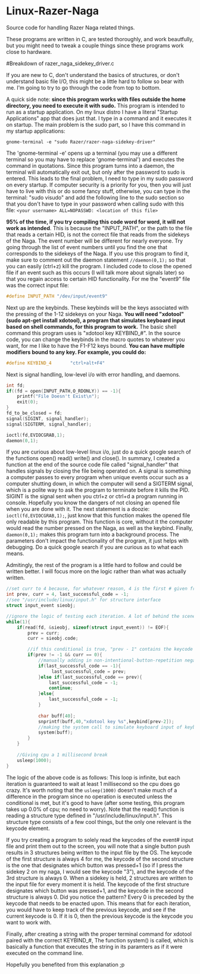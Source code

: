 # Linux-Razer-Naga
Source code for handling Razer Naga related things. 

These programs are written in C, are tested thoroughly, and work beautfully, but you might need to tweak a couple things since these programs work close to hardware.



#Breakdown of razer_naga_sidekey_driver.c 

If you are new to C, don't understand the basics of structures, or don't understand basic file I/O, this might be a little hard to follow so bear with me. I'm going to try to go through the code from top to bottom.

A quick side note: **since this program works with files outside the home directory, you need to execute it with sudo.** This program is intended to run as a startup application. On my linux distro I have a literal "Startup Applications" app that does just that. I type in a command and it executes it on startup. The main problem is the sudo part, so I have this command in my startup applications: 
```
gnome-terminal -e "sudo Razer/razer-naga-sidekey-driver"
```
The 'gnome-terminal -e' opens up a terminal (you may use a different terminal so you may have to replace 'gnome-terminal') and executes the command in quotations. Since this program turns into a daemon, the terminal will automatically exit out, but only after the password to sudo is entered. This leads to the final problem, I need to type in my sudo password on every startup. If computer security is a priority for you, then you will just have to live with this or do some fancy stuff, otherwise, you can type in the terminal: "sudo visudo" and add the following line to the sudo section so that you don't have to type in your password when calling sudo with this file: ``` <your username> ALL=NOPASSWD: <location of this file> ```

**95% of the time, if you try compiling this code word for word, it will not work as intended**. This is because the "INPUT_PATH", or the path to the file that reads a certain HID, is not the correct file that reads from the sidekeys of the Naga. The event number will be different for nearly everyone. Try going through the list of event numbers until you find the one that corresponds to the sidekeys of the Naga. If you use this program to find it, make sure to comment out the daemon statement ```//daemon(0,1);``` so that you can easily (ctrl+z) kill the program. I included code to close the opened file if an event such as this occurs (I will talk more about signals later) so that you regain access to certain HID functionality. For me the "event9" file was the correct input file: 
```c
#define INPUT_PATH "/dev/input/event9"
```

Next up are the keybinds. These keybinds will be the keys associated with the pressing of the 1-12 sidekeys on your Naga. **You will need "xdotool" (sudo apt-get install xdotool), a program that simulates keyboard input based on shell commands, for this program to work.** The basic shell command this program uses is "xdotool key KEYBIND_#". In the source code, you can change the keybinds in the macro quotes to whatever you want, for me I like to have the F1-F12 keys bound. **You can have multiple modifiers bound to any key. For example, you could do:**
```c
#define KEYBIND_4       "ctrl+alt+F4"
```

Next is signal handling, low-level i/o with error handling, and daemons.
```c
int fd;
if((fd = open(INPUT_PATH,O_RDONLY)) == -1){
    printf("File Doesn't Exist\n");
    exit(0);
}
fd_to_be_closed = fd;
signal(SIGINT, signal_handler);
signal(SIGTERM, signal_handler);

ioctl(fd,EVIOCGRAB,1);
daemon(0,1);
```
If you are curious about low-level linux i/o, just do a quick google search of the functions open() read() write() and close(). In summary, I created a function at the end of the source code file called "signal_handler" that handles signals by closing the file being operated on. A signal is something a computer passes to every program when unique events occur such as a computer shutting down, in which the computer will send a SIGTERM signal, which is a polite way to ask the program to terminate before it kills the PID. SIGINT is the signal sent when you ctrl+z or ctrl+d a program running in console. Hopefully you know the dangers of not closing an opened file when you are done with it. The next statement is a doozie: ```ioctl(fd,EVIOCGRAB,1);```, just know that this function makes the opened file only readable by this program. This function is core, without it the computer would read the number pressed on the Naga, as well as the keybind. Finally, ```daemon(0,1);``` makes this program turn into a background process. The parameters don't impact the functionality of the program, it just helps with debugging. Do a quick google search if you are curious as to what each means.

Admitingly, the rest of the program is a little hard to follow and could be written better. I will focus more on the logic rather than what was actually written.
```c
//set curr to 4 because, for whatever reason, 4 is the first # given from keycode (doesn't have any relevance here)
int prev, curr = 4, last_successful_code = -1;
//see "/usr/include/linux/input.h" for structure interface
struct input_event sieobj;

//ignore the logic of testing each iteration. A lot of behind the scenes tweaking went in to make this work
while(1){
    if(read(fd, &sieobj, sizeof(struct input_event)) != EOF){
        prev = curr;
        curr = sieobj.code;

        //if this conditional is true, "prev - 1" contains the keycode to be enacted upon
        if(prev != -1 && curr == 0){
            //manually adding in non-intentional-button-repetition negation
            if(last_successful_code == -1){
                 last_successful_code = prev;
            }else if(last_successful_code == prev){
                last_successful_code = -1;
                continue;
            }else{
                last_successful_code = -1;
            }
            
            char buff[40];
            snprintf(buff,40,"xdotool key %s",keybind[prev-2]);
            //making the system call to simulate keyboard input of keybinds 
            system(buff);
        }
    }
    
    //Giving cpu a 1 millisecond break
    usleep(1000);
}
```
The logic of the above code is as follows: This loop is infinite, but each iteration is guaranteed to wait at least 1 millisecond so the cpu does go crazy. It's worth noting that the ```usleep(1000)``` doesn't make much of a difference in the program since no operation is executed unless the conditional is met, but it's good to have (after some testing, this program takes up 0.0% of cpu; no need to worry). Note that the read() function is reading a structure type defined in "/usr/include/linux/input.h". This structure type consists of a few cool things, but the only one relevant is the keycode element. 

If you try creating a program to solely read the keycodes of the event# input file and print them out to the screen, you will note that a single button push results in 3 structures being written to the input file by the OS. The keycode of the first structure is always 4 for me, the keycode of the second structure is the one that designates which button was pressed+1 (so if I press the sidekey 2 on my naga, I would see the keycode "3"), and the keycode of the 3rd structure is always 0. When a sidekey is held, 2 structures are written to the input file for every moment it is held. The keycode of the first structure designates which button was pressed+1, and the keycode in the second structure is always 0. Did you notice the pattern? Every 0 is preceded by the keycode that needs to be enacted upon. This means that for each iteration, you would have to keep track of the previous keycode, and see if the current keycode is 0. If it is 0, then the previous keycode is the keycode you want to work with. 

Finally, after creating a string with the proper terminal command for xdotool paired with the correct KEYBIND_#, The function system() is called, which is basically a function that executes the string in its paramters as if it were executed on the command line.

Hopefully you benefited from this explanation ;p
